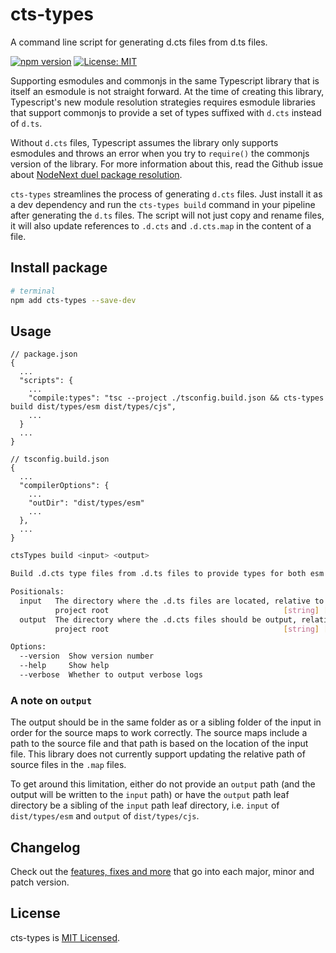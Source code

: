 # cts-types

A command line script for generating d.cts files from d.ts files.

[![npm version](https://badge.fury.io/js/cts-types.svg)](https://badge.fury.io/js/cts-types)
[![License: MIT](https://img.shields.io/badge/License-MIT-yellow.svg)](LICENSE)

Supporting esmodules and commonjs in the same Typescript library that is itself an esmodule is not straight forward. At the time of creating this library, Typescript's new module resolution strategies requires esmodule libraries that support commonjs to provide a set of types suffixed with `d.cts` instead of `d.ts`.

Without `d.cts` files, Typescript assumes the library only supports esmodules and throws an error when you try to `require()` the commonjs version of the library. For more information about this, read the Github issue about [NodeNext duel package resolution](https://github.com/microsoft/TypeScript/issues/50466).

`cts-types` streamlines the process of generating `d.cts` files. Just install it as a dev dependency and run the `cts-types build` command in your pipeline after generating the `d.ts` files. The script will not just copy and rename files, it will also update references to `.d.cts` and `.d.cts.map` in the content of a file.

## Install package

```sh
# terminal
npm add cts-types --save-dev
```

## Usage

```jsonc
// package.json
{
  ...
  "scripts": {
    ...
    "compile:types": "tsc --project ./tsconfig.build.json && cts-types build dist/types/esm dist/types/cjs",
    ...
  }
  ...
}
```

```jsonc
// tsconfig.build.json
{
  ...
  "compilerOptions": {
    ...
    "outDir": "dist/types/esm"
    ...
  },
  ...
}
```

```sh
ctsTypes build <input> <output>

Build .d.cts type files from .d.ts files to provide types for both esm and cjs outputs.

Positionals:
  input   The directory where the .d.ts files are located, relative to the
          project root                                       [string] [required]
  output  The directory where the .d.cts files should be output, relative to the
          project root                                       [string] [required]

Options:
  --version  Show version number                                       [boolean]
  --help     Show help                                                 [boolean]
  --verbose  Whether to output verbose logs                            [boolean]
```

### A note on `output`

The output should be in the same folder as or a sibling folder of the input in order for the source maps to work correctly. The source maps include a path to the source file and that path is based on the location of the input file. This library does not currently support updating the relative path of source files in the `.map` files.

To get around this limitation, either do not provide an `output` path (and the output will be written to the `input` path) or have the `output` path leaf directory be a sibling of the `input` path leaf directory, i.e. `input` of `dist/types/esm` and `output` of `dist/types/cjs`.

## Changelog

Check out the [features, fixes and more](CHANGELOG.md) that go into each major, minor and patch version.

## License

cts-types is [MIT Licensed](LICENSE).
